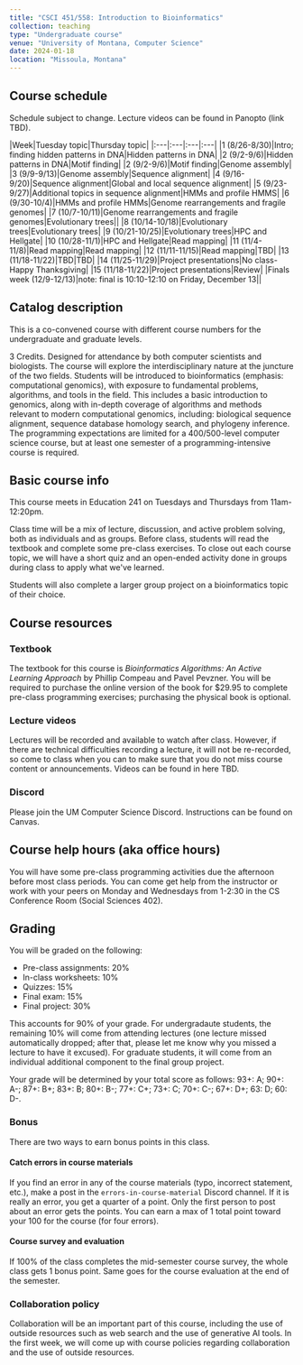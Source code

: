 ```yaml
---
title: "CSCI 451/558: Introduction to Bioinformatics"
collection: teaching
type: "Undergraduate course"
venue: "University of Montana, Computer Science"
date: 2024-01-18
location: "Missoula, Montana"
---
```


## Course schedule

Schedule subject to change. Lecture videos can be found in Panopto (link TBD).

|Week|Tuesday topic|Thursday topic|
|:---|:---|:---|:---|
|1 (8/26-8/30)|Intro; finding hidden patterns in DNA|Hidden patterns in DNA|
|2 (9/2-9/6)|Hidden patterns in DNA|Motif finding|
|2 (9/2-9/6)|Motif finding|Genome assembly|
|3 (9/9-9/13)|Genome assembly|Sequence alignment|
|4 (9/16-9/20)|Sequence alignment|Global and local sequence alignment|
|5 (9/23-9/27)|Additional topics in sequence alignment|HMMs and profile HMMS|
|6 (9/30-10/4)|HMMs and profile HMMs|Genome rearrangements and fragile genomes|
|7 (10/7-10/11)|Genome rearrangements and fragile genomes|Evolutionary trees||
|8 (10/14-10/18)|Evolutionary trees|Evolutionary trees|
|9 (10/21-10/25)|Evolutionary trees|HPC and Hellgate|
|10 (10/28-11/1)|HPC and Hellgate|Read mapping|
|11 (11/4-11/8)|Read mapping|Read mapping|
|12 (11/11-11/15)|Read mapping|TBD|
|13 (11/18-11/22)|TBD|TBD|
|14 (11/25-11/29)|Project presentations|No class-Happy Thanksgiving|
|15 (11/18-11/22)|Project presentations|Review|
|Finals week (12/9-12/13)|note: final is 10:10-12:10 on Friday, December 13||

## Catalog description

This is a co-convened course with different course numbers for the undergraduate and graduate levels.

3 Credits. Designed for attendance by both computer scientists and biologists. The course will explore the interdisciplinary nature at the juncture of the two fields. Students will be introduced to bioinformatics (emphasis: computational genomics), with exposure to fundamental problems, algorithms, and tools in the field. This includes a basic introduction to genomics, along with in-depth coverage of algorithms and methods relevant to modern computational genomics, including: biological sequence alignment, sequence database homology search, and phylogeny inference. The programming expectations are limited for a 400/500-level computer science course, but at least one semester of a programming-intensive course is required.

## Basic course info

This course meets in Education 241 on Tuesdays and Thursdays from
11am-12:20pm.

Class time will be a mix of lecture, discussion, and active problem solving, both as
individuals and as groups. Before class, students will read the textbook
and complete some pre-class exercises. To close out each course topic, we will
have a short quiz and an open-ended activity done in groups during class to
apply what we've learned.

Students will also complete a larger group project on a bioinformatics topic of
their choice.

## Course resources

### Textbook

The textbook for this course is *Bioinformatics Algorithms: An Active Learning
Approach* by Phillip Compeau and Pavel Pevzner. You will be required to purchase the
online version of the book for $29.95 to complete pre-class programming exercises;
purchasing the physical book is optional.

### Lecture videos

Lectures will be recorded and available to watch after class. However, if there are
technical difficulties recording a lecture, it will not be re-recorded, so come
to class when you can to make sure that you do not miss course content or
announcements. Videos can be found in here TBD.

### Discord

Please join the UM Computer Science Discord. Instructions can be found on
Canvas.

## Course help hours (aka office hours)

You will have some pre-class programming activities due the afternoon before
most class periods. You can come get help from the instructor or work with your peers on
Monday and Wednesdays from 1-2:30 in the CS Conference Room (Social Sciences
402).

## Grading

You will be graded on the following:
* Pre-class assignments: 20%
* In-class worksheets: 10%
* Quizzes: 15%
* Final exam: 15%
* Final project: 30%

This accounts for 90% of your grade. For undergradaute students, the remaining
10% will come from attending lectures (one lecture missed automatically
dropped; after that, please let me know why you missed a lecture to have it
excused). For graduate students, it will come from
an individual additional component to the final group project.

Your grade will be determined by your total score as follows:
93+: A; 90+: A-; 87+: B+; 83+: B; 80+: B-; 77+: C+; 73+: C; 70+: C-; 67+: D+; 63: D; 60: D-.

### Bonus

There are two ways to earn bonus points in this class.

#### Catch errors in course materials

If you find an error in any of the course materials (typo, incorrect statement, etc.), make a post in the `errors-in-course-material` Discord channel.
If it is really an error, you get a
quarter of a point. Only the first person to post about an error gets the points. You can earn a max of 1 total point toward your 100 for the course (for four errors).

#### Course survey and evaluation

If 100% of the class completes the mid-semester course survey, the whole
class gets 1 bonus point. Same goes for the course evaluation at the end of the
semester.

### Collaboration policy

Collaboration will be an important part of this course, including the use of
outside resources such as web search and the use of generative AI tools. In the
first week, we will come up with course policies regarding collaboration and
the use of outside resources.
